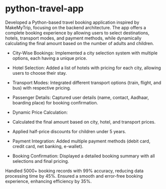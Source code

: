 # python-travel-app
Developed a Python-based travel booking application inspired by MakeMyTrip, focusing on the backend architecture. The app offers a complete booking experience by allowing users to select destinations, hotels, transport modes, and payment methods, while dynamically calculating the final amount based on the number of adults and children.
 
- City-Wise Bookings: Implemented a city selection system with multiple options, each having a unique price. 

- Hotel Selection: Added a list of hotels with pricing for each city, allowing users to choose their stay. 

- Transport Modes: Integrated different transport options (train, flight, and bus) with respective pricing. 

 - Passenger Details: Captured user details (name, contact, Aadhaar, boarding place) for booking confirmation. 

- Dynamic Price Calculation: 
 - Calculated the final amount based on city, hotel, and transport prices. 
 - Applied half-price discounts for children under 5 years. 

- Payment Integration: Added multiple payment methods (debit card, credit card, net banking, e-wallet). 

 - Booking Confirmation: Displayed a detailed booking summary with all selections and final pricing. 

Handled 5000+ booking records with 99% accuracy, reducing data processing time by 45%. Ensured a smooth and error-free booking experience, enhancing efficiency by 35%.
